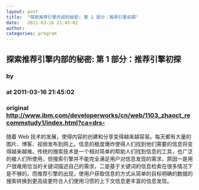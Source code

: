 ```yaml
---
layout: post
title:  "探索推荐引擎内部的秘密: 第 1 部分：推荐引擎初探"
date:   2011-03-16 21:45:02
author: 
categories: program
---
```


## 探索推荐引擎内部的秘密: 第 1 部分：推荐引擎初探
### by 
### at 2011-03-16 21:45:02
### original <http://www.ibm.com/developerworks/cn/web/1103_zhaoct_recommstudy1/index.html?ca=drs->

随着 Web 技术的发展，使得内容的创建和分享变得越来越容易。每天都有大量的图片、博客、视频发布到网上。信息的极度爆炸使得人们找到他们需要的信息将变得越来越难。传统的搜索技术是一个相对简单的帮助人们找到信息的工具，也广泛的被人们所使用，但搜索引擎并不能完全满足用户对信息发现的需求，原因一是用户很难用恰当的关键词描述自己的需求，二是基于关键词的信息检索在很多情况下是不够的。而推荐引擎的出现，使用户获取信息的方式从简单的目标明确的数据的搜索转换到更高级更符合人们使用习惯的上下文信息更丰富的信息发现。